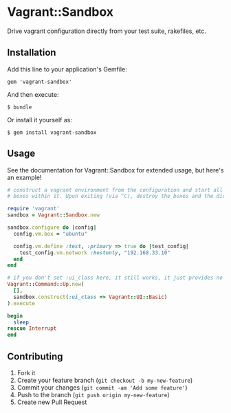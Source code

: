 # Vagrant::Sandbox

Drive vagrant configuration directly from your test suite, rakefiles, etc.

## Installation

Add this line to your application's Gemfile:

    gem 'vagrant-sandbox'

And then execute:

    $ bundle

Or install it yourself as:

    $ gem install vagrant-sandbox

## Usage

See the documentation for Vagrant::Sandbox for extended usage, but here's an
example!

```ruby
# construct a vagrant environment from the configuration and start all the
# boxes within it. Upon exiting (via ^C), destroy the boxes and the directory.

require 'vagrant'
sandbox = Vagrant::Sandbox.new

sandbox.configure do |config|
  config.vm.box = "ubuntu"

  config.vm.define :test, :primary => true do |test_config|
    test_config.vm.network :hostonly, "192.168.33.10"
  end
end

# if you don't set :ui_class here, it still works, it just provides no output.
Vagrant::Command::Up.new(
  [], 
  sandbox.construct(:ui_class => Vagrant::UI::Basic)
).execute

begin
  sleep
rescue Interrupt
end
```

## Contributing

1. Fork it
2. Create your feature branch (`git checkout -b my-new-feature`)
3. Commit your changes (`git commit -am 'Add some feature'`)
4. Push to the branch (`git push origin my-new-feature`)
5. Create new Pull Request
